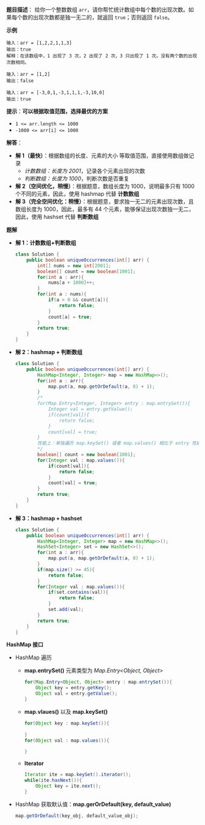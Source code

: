 **题目描述**：  给你一个整数数组 `arr`，请你帮忙统计数组中每个数的出现次数。如果每个数的出现次数都是独一无二的，就返回 `true`；否则返回 `false`。

**示例**

```
输入：arr = [1,2,2,1,1,3]
输出：true
解释：在该数组中，1 出现了 3 次，2 出现了 2 次，3 只出现了 1 次。没有两个数的出现次数相同。

输入：arr = [1,2]
输出：false

输入：arr = [-3,0,1,-3,1,1,1,-3,10,0]
输出：true
```

**提示**：**可以根据取值范围，选择最优的方案**

- `1 <= arr.length <= 1000`
- `-1000 <= arr[i] <= 1000`

**解答**：

+ **解 1（最快）**：根据数组的长度、元素的大小 等取值范围，直接使用数组做记录
  + *计数数组：长度为 2001*，记录各个元素出现的次数
  + *判断数组：长度为 1000*，判断次数是否重复
+ **解 2（空间优化，稍慢）**：根据题意，数组长度为 1000，说明最多只有 1000 个不同的元素，因此，使用 hashmap 代替 **计数数组**
+ **解 3（完全空间优化：稍慢）**：根据题意，要求独一无二的元素出现次数，且数组长度为 1000，因此，最多有 44 个元素，能够保证出现次数独一无二，因此，使用 hashset 代替 **判断数组**

**题解**

+ **解 1：计数数组+判断数组**

  ```java
  class Solution {
      public boolean uniqueOccurrences(int[] arr) {
          int[] nums = new int[2001];
          boolean[] count = new boolean[1001];
          for(int a : arr){
              nums[a + 1000]++;
          }
          for(int a : nums){
              if(a > 0 && count[a]){
                  return false;
              }
              count[a] = true;
          }
          return true;
      }
  }
  ```

+ **解 2：hashmap + 判断数组**

  ```java
  class Solution {
      public boolean uniqueOccurrences(int[] arr) {
          HashMap<Integer, Integer> map = new HashMap<>();
          for(int a : arr){
              map.put(a, map.getOrDefault(a, 0) + 1);
          }
          /*
          for(Map.Entry<Integer, Integer> entry : map.entrySet()){
              Integer val = entry.getValue();
              if(count[val]){
                  return false;
              }
              count[val] = true;
          }
          性能上：单独遍历 map.keySet() 或者 map.values() 相比于 entry 性能更好
          */
          boolean[] count = new boolean[1001];
          for(Integer val : map.values()){
              if(count[val]){
                  return false;
              }
              count[val] = true;
          }
          return true;
      }
  }
  ```

+ **解 3：hashmap + hashset**

  ```java
  class Solution {
      public boolean uniqueOccurrences(int[] arr) {
          HashMap<Integer, Integer> map = new HashMap<>();
          HashSet<Integer> set = new HashSet<>();
          for(int a : arr){
              map.put(a, map.getOrDefault(a, 0) + 1);
          }
          if(map.size() >= 45){
              return false;
          }
          for(Integer val : map.values()){
              if(set.contains(val)){
                  return false;
              }
              set.add(val);
          }
          return true;
      }
  }
  ```

**HashMap 接口**

+ HashMap 遍历

  + **map.entrySet()** 元素类型为 *Map.Entry\<Object, Object\>*

    ```java
    for(Map.Entry<Object, Object> entry : map.entrySet()){
        Object key = entry.getKey();
        Object val = entry.getValue();
    }
    ```

  + **map.vlaues()** 以及 **map.keySet()**

    ```java
    for(Object key : map.keySet()){
        
    }
    for(Object val : map.values()){
        
    }
    ```

  + **Iterator**

    ```java
    Iterator ite = map.keySet().iterator();
    while(ite.hasNext()){
        Object key = ite.next();
    }
    ```

+ HashMap 获取默认值：**map.gerOrDefault(key, default_value)**

  ```java
  map.getOrDefault(key_obj, default_value_obj);
  ```

  

